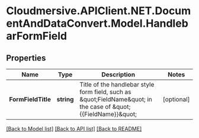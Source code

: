 # Cloudmersive.APIClient.NET.DocumentAndDataConvert.Model.HandlebarFormField
## Properties

Name | Type | Description | Notes
------------ | ------------- | ------------- | -------------
**FormFieldTitle** | **string** | Title of the handlebar style form field, such as \&quot;FieldName\&quot; in the case of \&quot;{{FieldName}}\&quot; | [optional] 

[[Back to Model list]](../README.md#documentation-for-models) [[Back to API list]](../README.md#documentation-for-api-endpoints) [[Back to README]](../README.md)

